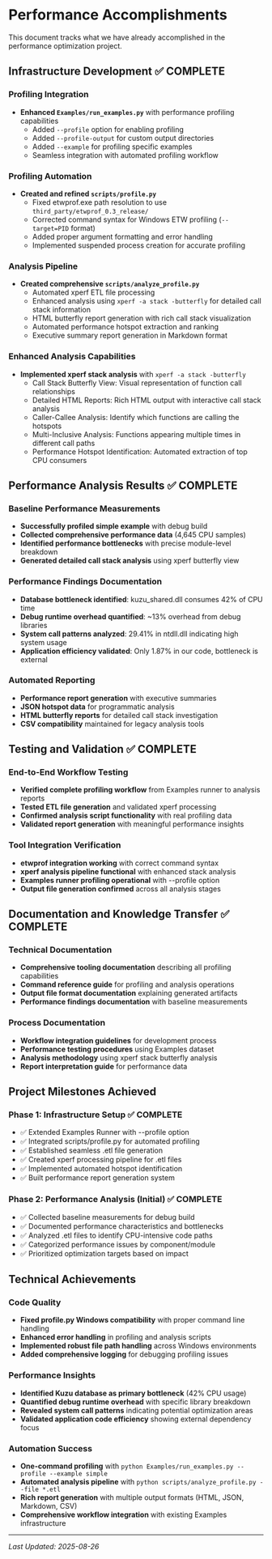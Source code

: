 # Performance Accomplishments

This document tracks what we have already accomplished in the performance optimization project.

## Infrastructure Development ✅ COMPLETE

### Profiling Integration
- **Enhanced `Examples/run_examples.py`** with performance profiling capabilities
  - Added `--profile` option for enabling profiling
  - Added `--profile-output` for custom output directories  
  - Added `--example` for profiling specific examples
  - Seamless integration with automated profiling workflow

### Profiling Automation
- **Created and refined `scripts/profile.py`**
  - Fixed etwprof.exe path resolution to use `third_party/etwprof_0.3_release/`
  - Corrected command syntax for Windows ETW profiling (`--target=PID` format)
  - Added proper argument formatting and error handling
  - Implemented suspended process creation for accurate profiling

### Analysis Pipeline  
- **Created comprehensive `scripts/analyze_profile.py`**
  - Automated xperf ETL file processing
  - Enhanced analysis using `xperf -a stack -butterfly` for detailed call stack information
  - HTML butterfly report generation with rich call stack visualization
  - Automated performance hotspot extraction and ranking
  - Executive summary report generation in Markdown format

### Enhanced Analysis Capabilities
- **Implemented xperf stack analysis** with `xperf -a stack -butterfly`
  - Call Stack Butterfly View: Visual representation of function call relationships
  - Detailed HTML Reports: Rich HTML output with interactive call stack analysis  
  - Caller-Callee Analysis: Identify which functions are calling the hotspots
  - Multi-Inclusive Analysis: Functions appearing multiple times in different call paths
  - Performance Hotspot Identification: Automated extraction of top CPU consumers

## Performance Analysis Results ✅ COMPLETE

### Baseline Performance Measurements
- **Successfully profiled simple example** with debug build
- **Collected comprehensive performance data** (4,645 CPU samples)
- **Identified performance bottlenecks** with precise module-level breakdown
- **Generated detailed call stack analysis** using xperf butterfly view

### Performance Findings Documentation  
- **Database bottleneck identified**: kuzu_shared.dll consumes 42% of CPU time
- **Debug runtime overhead quantified**: ~13% overhead from debug libraries
- **System call patterns analyzed**: 29.41% in ntdll.dll indicating high system usage
- **Application efficiency validated**: Only 1.87% in our code, bottleneck is external

### Automated Reporting
- **Performance report generation** with executive summaries
- **JSON hotspot data** for programmatic analysis
- **HTML butterfly reports** for detailed call stack investigation
- **CSV compatibility** maintained for legacy analysis tools

## Testing and Validation ✅ COMPLETE

### End-to-End Workflow Testing
- **Verified complete profiling workflow** from Examples runner to analysis reports
- **Tested ETL file generation** and validated xperf processing
- **Confirmed analysis script functionality** with real profiling data
- **Validated report generation** with meaningful performance insights

### Tool Integration Verification
- **etwprof integration working** with correct command syntax
- **xperf analysis pipeline functional** with enhanced stack analysis
- **Examples runner profiling operational** with --profile option
- **Output file generation confirmed** across all analysis stages

## Documentation and Knowledge Transfer ✅ COMPLETE

### Technical Documentation
- **Comprehensive tooling documentation** describing all profiling capabilities
- **Command reference guide** for profiling and analysis operations
- **Output file format documentation** explaining generated artifacts
- **Performance findings documentation** with baseline measurements

### Process Documentation
- **Workflow integration guidelines** for development process
- **Performance testing procedures** using Examples dataset
- **Analysis methodology** using xperf stack butterfly analysis
- **Report interpretation guide** for performance data

## Project Milestones Achieved

### Phase 1: Infrastructure Setup ✅ COMPLETE
- ✅ Extended Examples Runner with --profile option
- ✅ Integrated scripts/profile.py for automated profiling  
- ✅ Established seamless .etl file generation
- ✅ Created xperf processing pipeline for .etl files
- ✅ Implemented automated hotspot identification
- ✅ Built performance report generation system

### Phase 2: Performance Analysis (Initial) ✅ COMPLETE  
- ✅ Collected baseline measurements for debug build
- ✅ Documented performance characteristics and bottlenecks
- ✅ Analyzed .etl files to identify CPU-intensive code paths
- ✅ Categorized performance issues by component/module
- ✅ Prioritized optimization targets based on impact

## Technical Achievements

### Code Quality
- **Fixed profile.py Windows compatibility** with proper command line handling
- **Enhanced error handling** in profiling and analysis scripts
- **Implemented robust file path handling** across Windows environments
- **Added comprehensive logging** for debugging profiling issues

### Performance Insights
- **Identified Kuzu database as primary bottleneck** (42% CPU usage)
- **Quantified debug runtime overhead** with specific library breakdown
- **Revealed system call patterns** indicating potential optimization areas
- **Validated application code efficiency** showing external dependency focus

### Automation Success
- **One-command profiling** with `python Examples/run_examples.py --profile --example simple`
- **Automated analysis pipeline** with `python scripts/analyze_profile.py --file *.etl`
- **Rich report generation** with multiple output formats (HTML, JSON, Markdown, CSV)
- **Comprehensive workflow integration** with existing Examples infrastructure

---

*Last Updated: 2025-08-26*
